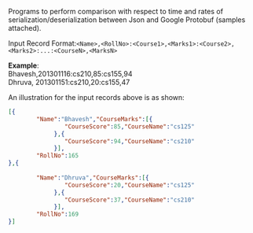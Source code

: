 Programs to perform comparison with respect to time and rates of serialization/deserialization between Json and Google Protobuf (samples attached).  

Input Record Format:```<Name>,<RollNo>:<Course1>,<Marks1>:<Course2>,<Marks2>:...:<CourseN>,<MarksN>```

**Example**:  
Bhavesh,201301116:cs210,85:cs155,94  
Dhruva, 201301151:cs210,20:cs155,47 

An illustration for the input records above is as shown:

```json
[{
        "Name":"Bhavesh","CourseMarks":[{
                "CourseScore":85,"CourseName":"cs125"
             },{
                "CourseScore":94,"CourseName":"cs210"
             }],
        "RollNo":165
},{
       
        "Name":"Dhruva","CourseMarks":[{
                "CourseScore":20,"CourseName":"cs125"
             },{
                "CourseScore":37,"CourseName":"cs210"
             }],
        "RollNo":169
}]
```

